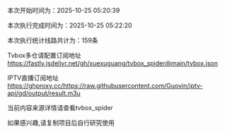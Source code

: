 
本次开始时间为：2025-10-25 05:20:39

本次执行完成时间为：2025-10-25 05:22:20

本次执行统计线路共计为：159条

Tvbox多仓请配置订阅地址 https://fastly.jsdelivr.net/gh/xuexuguang/tvbox_spider@main/tvbox.json

IPTV直播订阅地址 https://ghproxy.cc/https://raw.githubusercontent.com/Guovin/iptv-api/gd/output/result.m3u

当前内容来源详情请查看tvbox_spider

如果感兴趣,请复制项目后自行研究使用
